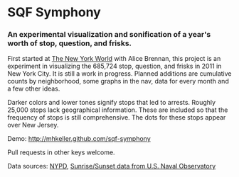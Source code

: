 <h1>SQF Symphony</h1>
<h3>An experimental visualization and sonification of a year's worth of stop, question, and frisks.</h3>
<p>First started at <a href="http://www.thenewyorkworld.com/" target="_blank">The New York World</a> with Alice Brennan, this project is an experiment in visualizing the 685,724 stop, question, and frisks in 2011 in New York City. It is still a work in progress. Planned additions are cumulative counts by neighborhood, some graphs in the nav, data for every month and a few other ideas.</p>

<p>Darker colors and lower tones signify stops that led to arrests. Roughly 25,000 stops lack geographical information. These are included so that the frequency of stops is still comprehensive. The dots for these stops appear over New Jersey.</p>

<p>Demo: <a href="http://mhkeller.github.com/sqf-symphony" target="_blank">http://mhkeller.github.com/sqf-symphony</a></p>
<p>Pull requests in other keys welcome.</p>

<p>Data sources: <a href="http://www.nyc.gov/html/nypd/html/analysis_and_planning/stop_question_and_frisk_report.shtml" target="_blank">NYPD</a>, <a href="http://aa.usno.navy.mil/" target="_blank">Sunrise/Sunset data from U.S. Naval Observatory</a></p>